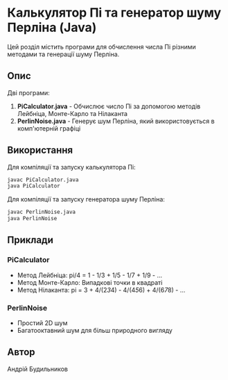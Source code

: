 # Калькулятор Пі та генератор шуму Перліна (Java)

Цей розділ містить програми для обчислення числа Пі різними методами та генерації шуму Перліна.

## Опис

Дві програми:
1. **PiCalculator.java** - Обчислює число Пі за допомогою методів Лейбніца, Монте-Карло та Нілаканта
2. **PerlinNoise.java** - Генерує шум Перліна, який використовується в комп'ютерній графіці

## Використання

Для компіляції та запуску калькулятора Пі:

```bash
javac PiCalculator.java
java PiCalculator
```

Для компіляції та запуску генератора шуму Перліна:

```bash
javac PerlinNoise.java
java PerlinNoise
```

## Приклади

### PiCalculator
- Метод Лейбніца: pi/4 = 1 - 1/3 + 1/5 - 1/7 + 1/9 - ...
- Метод Монте-Карло: Випадкові точки в квадраті
- Метод Нілаканта: pi = 3 + 4/(2*3*4) - 4/(4*5*6) + 4/(6*7*8) - ...

### PerlinNoise
- Простий 2D шум
- Багатооктавний шум для більш природного вигляду

## Автор

Андрій Будильников